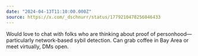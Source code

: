 ```yaml
---
date: "2024-04-13T11:10:00.000Z"
source: https://x.com/_dschnurr/status/1779210478256046433
---
```


Would love to chat with folks who are thinking about proof of personhood—particularly network-based sybil detection. Can grab coffee in Bay Area or meet virtually, DMs open.